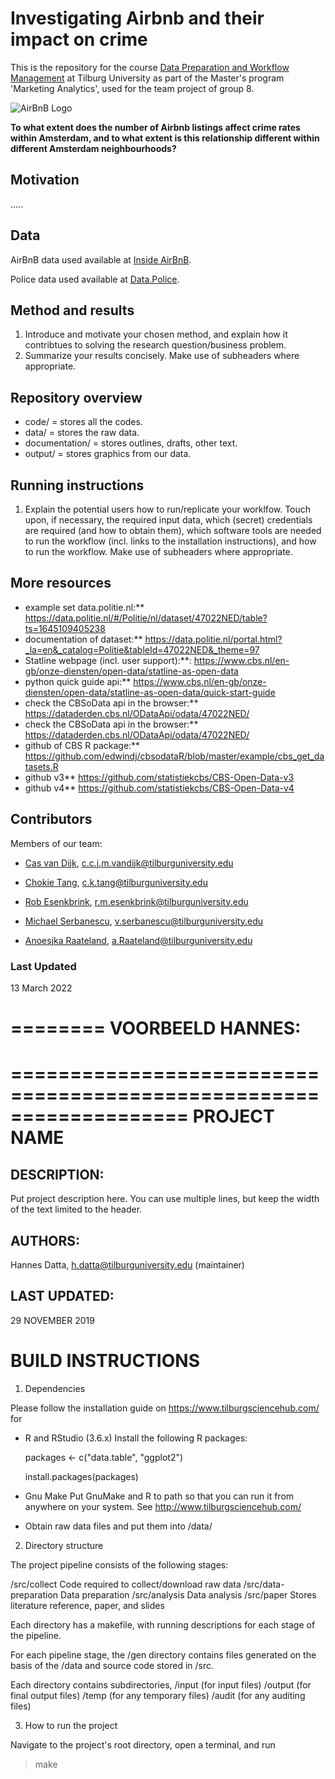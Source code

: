 
# Investigating Airbnb and their impact on crime

This is the repository for the course [Data Preparation and Workflow Management](https://dprep.hannesdatta.com) at Tilburg University as part of the Master's program 'Marketing Analytics', used for the team project of group 8. 

![AirBnB Logo](https://upload.wikimedia.org/wikipedia/commons/thumb/6/69/Airbnb_Logo_Bélo.svg/2560px-Airbnb_Logo_Bélo.svg.png)

__To what extent does the number of Airbnb listings affect crime rates within Amsterdam, and to what extent is this relationship different within different Amsterdam neighbourhoods?__

## Motivation
..... 

## Data

AirBnB data used available at [Inside AirBnB](http://insideairbnb.com/get-the-data.html).

Police data used available at [Data.Police](https://data.politie.nl/#/Politie/nl/dataset/47022NED/table?ts=1645109405238 ).


## Method and results

1. Introduce and motivate your chosen method, and explain how it contribtues to solving the research question/business problem.
2. Summarize your results concisely. Make use of subheaders where appropriate. 

## Repository overview
* code/ = stores all the codes.
* data/ = stores the raw data. 
* documentation/ = stores outlines, drafts, other text.
* output/ = stores graphics from our data. 

## Running instructions

1. Explain the potential users how to run/replicate your worklfow. Touch upon, if necessary, the required input data, which (secret) credentials are required (and how to obtain them), which software tools are needed to run the workflow (incl. links to the installation instructions), and how to run the workflow. Make use of subheaders where appropriate. 

## More resources

* example set data.politie.nl:** https://data.politie.nl/#/Politie/nl/dataset/47022NED/table?ts=1645109405238  
* documentation of dataset:** https://data.politie.nl/portal.html?_la=en&_catalog=Politie&tableId=47022NED&_theme=97  
* Statline webpage (incl. user support):**: https://www.cbs.nl/en-gb/onze-diensten/open-data/statline-as-open-data  
* python quick guide api:** https://www.cbs.nl/en-gb/onze-diensten/open-data/statline-as-open-data/quick-start-guide  
* check the CBSoData api in the browser:** https://dataderden.cbs.nl/ODataApi/odata/47022NED/  
* check the CBSoData api in the browser:** https://dataderden.cbs.nl/ODataApi/odata/47022NED/  
* github of CBS R package:** https://github.com/edwindj/cbsodataR/blob/master/example/cbs_get_datasets.R  
* github v3** https://github.com/statistiekcbs/CBS-Open-Data-v3  
* github v4** https://github.com/statistiekcbs/CBS-Open-Data-v4  

## Contributors

 Members of our team: 

 * [Cas van Dijk](https://github.com/Cas-24), c.c.j.m.vandijk@tilburguniversity.edu

 * [Chokie Tang](https://github.com/chokietang), c.k.tang@tilburguniversity.edu

 * [Rob Esenkbrink](https://github.com/opgeROBt), r.m.esenkbrink@tilburguniversity.edu

 * [Michael Serbanescu](https://github.com/MihaiVladS), v.serbanescu@tilburguniversity.edu
 
 * [Anoesjka Raateland](https://github.com/Anoesjka97), a.Raateland@tilburguniversity.edu

### Last Updated
13 March 2022

========
VOORBEELD HANNES:
========


===================================================================
PROJECT NAME
===================================================================

DESCRIPTION:
------------
Put project description here. You can use multiple lines, but keep
the width of the text limited to the
header.

AUTHORS:
--------
Hannes Datta, h.datta@tilburguniversity.edu (maintainer)

LAST UPDATED:
-------------
29 NOVEMBER 2019


BUILD INSTRUCTIONS
==================

1) Dependencies

Please follow the installation guide on
https://www.tilburgsciencehub.com/ for

- R and RStudio (3.6.x)
  Install the following R packages:

	packages <- c("data.table", "ggplot2")

	install.packages(packages)

- Gnu Make
  Put GnuMake and R to path so that you can run it
  from anywhere on your system. See http://www.tilburgsciencehub.com/

- Obtain raw data files and put them into /data/

2) Directory structure

The project pipeline consists of the following stages:

/src/collect                Code required to collect/download raw data
/src/data-preparation       Data preparation
/src/analysis               Data analysis
/src/paper                  Stores literature reference, paper, and slides

Each directory has a makefile, with running descriptions
for each stage of the pipeline.

For each pipeline stage, the /gen directory contains
files generated on the basis of the /data and
source code stored in /src.

Each directory contains subdirectories,
	/input (for input files)
	/output (for final output files)
	/temp (for any temporary files)
	/audit (for any auditing files)

3) How to run the project

Navigate to the project's root directory, open a terminal,
and run

> make


